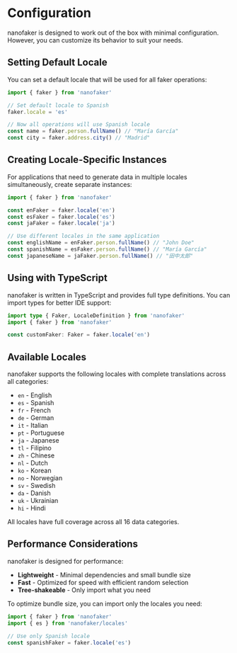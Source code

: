 # Configuration

nanofaker is designed to work out of the box with minimal configuration. However, you can customize its behavior to suit your needs.

## Setting Default Locale

You can set a default locale that will be used for all faker operations:

```ts
import { faker } from 'nanofaker'

// Set default locale to Spanish
faker.locale = 'es'

// Now all operations will use Spanish locale
const name = faker.person.fullName() // "María García"
const city = faker.address.city() // "Madrid"
```

## Creating Locale-Specific Instances

For applications that need to generate data in multiple locales simultaneously, create separate instances:

```ts
import { faker } from 'nanofaker'

const enFaker = faker.locale('en')
const esFaker = faker.locale('es')
const jaFaker = faker.locale('ja')

// Use different locales in the same application
const englishName = enFaker.person.fullName() // "John Doe"
const spanishName = esFaker.person.fullName() // "María García"
const japaneseName = jaFaker.person.fullName() // "田中太郎"
```

## Using with TypeScript

nanofaker is written in TypeScript and provides full type definitions. You can import types for better IDE support:

```ts
import type { Faker, LocaleDefinition } from 'nanofaker'
import { faker } from 'nanofaker'

const customFaker: Faker = faker.locale('en')
```

## Available Locales

nanofaker supports the following locales with complete translations across all categories:

- `en` - English
- `es` - Spanish
- `fr` - French
- `de` - German
- `it` - Italian
- `pt` - Portuguese
- `ja` - Japanese
- `tl` - Filipino
- `zh` - Chinese
- `nl` - Dutch
- `ko` - Korean
- `no` - Norwegian
- `sv` - Swedish
- `da` - Danish
- `uk` - Ukrainian
- `hi` - Hindi

All locales have full coverage across all 16 data categories.

## Performance Considerations

nanofaker is designed for performance:

- **Lightweight** - Minimal dependencies and small bundle size
- **Fast** - Optimized for speed with efficient random selection
- **Tree-shakeable** - Only import what you need

To optimize bundle size, you can import only the locales you need:

```ts
import { faker } from 'nanofaker'
import { es } from 'nanofaker/locales'

// Use only Spanish locale
const spanishFaker = faker.locale('es')
```
